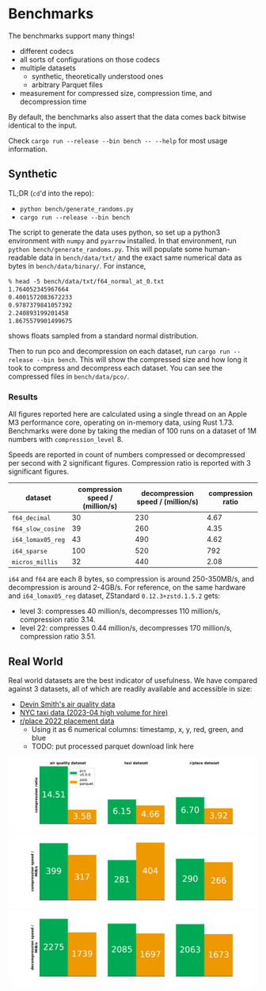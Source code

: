 # Benchmarks

The benchmarks support many things!
* different codecs
* all sorts of configurations on those codecs
* multiple datasets
  * synthetic, theoretically understood ones
  * arbitrary Parquet files
* measurement for compressed size, compression time, and decompression time

By default, the benchmarks also assert that the data comes back bitwise
identical to the input.

Check `cargo run --release --bin bench -- --help` for most usage information.

## Synthetic

TL;DR (`cd`'d into the repo):
* `python bench/generate_randoms.py`
* `cargo run --release --bin bench`

The script to generate the data uses python, so set up a python3
environment with `numpy` and `pyarrow` installed.
In that environment, run
`python bench/generate_randoms.py`.
This will populate some human-readable data in `bench/data/txt/` and
the exact same numerical data as bytes in `bench/data/binary/`.
For instance,
```
% head -5 bench/data/txt/f64_normal_at_0.txt
1.764052345967664
0.4001572083672233
0.9787379841057392
2.240893199201458
1.8675579901499675
```
shows floats sampled from a standard normal distribution.

Then to run pco and decompression on each dataset, run
`cargo run --release --bin bench`.
This will show the compressed size and how long
it took to compress and decompress each dataset.
You can see the compressed files in
`bench/data/pco/`.

### Results

All figures reported here are calculated using a single thread on an Apple
M3 performance core, operating on in-memory data, using Rust 1.73.
Benchmarks were done by taking the median of 100 runs on a dataset of 1M
numbers with `compression_level` 8.

Speeds are reported in count of numbers compressed or decompressed
per second with 2 significant figures.
Compression ratio is reported with 3 significant figures.

| dataset            | compression speed / (million/s) | decompression speed / (million/s) | compression ratio |
|--------------------|---------------------------------|-----------------------------------|-------------------|
| `f64_decimal`      | 30                              | 230                               | 4.67              |
| `f64_slow_cosine`  | 39                              | 260                               | 4.35              |
| `i64_lomax05_reg`  | 43                              | 490                               | 4.62              |
| `i64_sparse`       | 100                             | 520                               | 792               |
| `micros_millis`    | 32                              | 440                               | 2.08              |

`i64` and `f64` are each 8 bytes, so compression is around 250-350MB/s,
and decompression is around 2-4GB/s.
For reference, on the same hardware and `i64_lomax05_reg` dataset, ZStandard
`0.12.3+zstd.1.5.2` gets:

* level 3: compresses 40 million/s, decompresses 110 million/s, compression
  ratio 3.14.
* level 22: compresses 0.44 million/s, decompresses 170 million/s,
  compression ratio 3.51.

## Real World

Real world datasets are the best indicator of usefulness.
We have compared against 3 datasets, all of which are readily available and
accessible in size:
* [Devin Smith's air quality data](https://deephaven.io/wp-content/devinrsmith-air-quality.20220714.zstd.parquet)
* [NYC taxi data (2023-04 high volume for hire)](https://www.nyc.gov/site/tlc/about/tlc-trip-record-data.page)
* [r/place 2022 placement data](https://www.reddit.com/r/place/comments/txvk2d/rplace_datasets_april_fools_2022/)
  * Using it as 6 numerical columns: timestamp, x, y, red, green, and blue
  * TODO: put processed parquet download link here

<div style="text-align:center">
  <img
    alt="bar charts showing better compression for pco than zstd.parquet"
    src="../images/real_world_compression_ratio.svg"
    width="600px"
  >
  <img
    alt="bar charts showing similar compression speed for pco and zstd.parquet"
    src="../images/real_world_compression_speed.svg"
    width="600px"
  >
  <img
    alt="bar charts showing faster decompression speed for pco than zstd.parquet"
    src="../images/real_world_decompression_speed.svg"
    width="600px"
  >
</div>
